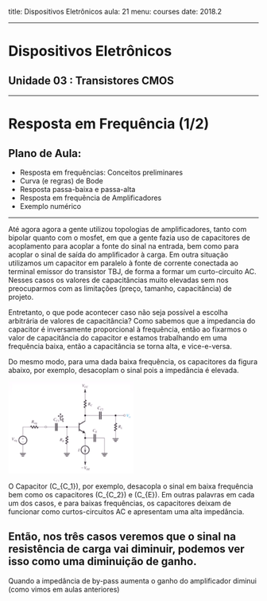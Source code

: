 title: Dispositivos Eletrônicos
aula: 21
menu: courses
date: 2018.2

---

# Dispositivos Eletrônicos
## Unidade 03 : Transistores CMOS
 
---

Resposta em Frequência (1/2)
============================

## Plano de Aula:
* Resposta em frequências: Conceitos preliminares
* Curva (e regras) de Bode
* Resposta passa-baixa e passa-alta
* Resposta em frequência de Amplificadores
* Exemplo numérico

---

Até agora agora a gente utilizou topologias de amplificadores, tanto com
bipolar quanto com o mosfet, em que a gente fazia uso de capacitores de 
acoplamento para acoplar a fonte do sinal na entrada, bem como para 
acoplar o sinal de saída do amplificador à carga. Em outra situação
utilizamos um capacitor em paralelo à fonte de corrente conectada ao 
terminal emissor do transistor TBJ, de forma a formar um curto-circuito
AC. Nesses casos os valores de capacitâncias muito elevadas sem nos 
preocuparmos com as limitações (preço, tamanho, capacitância) de 
projeto.

Entretanto, o que pode acontecer caso não seja possível a escolha 
arbitrária de valores de capacitância? Como sabemos que a impedancia
do capacitor é inversamente proporcional à frequência, então ao fixarmos
o valor de capacitância do capacitor e estamos trabalhando em uma 
frequência baixa, então a capacitância se torna alta, e vice-e-versa.

Do mesmo modo, para uma dada baixa frequência, os capacitores da figura
abaixo, por exemplo, desacoplam o sinal pois a impedância é elevada.

<img src=/static/figures/circuito_adaptacao.png alt="drawing" width=50%/>

O Capacitor \(C_{C_1}\), por exemplo, desacopla o sinal em baixa frequência
bem como os capacitores \(C_{C_2}\) e \(C_{E}\). Em outras palavras em 
cada um dos casos, e para baixas frequências, os capacitores deixam de 
funcionar como curtos-circuitos AC e apresentam uma alta impedância.

Então, nos três casos veremos que o sinal na resistência de carga vai 
diminuir, podemos ver isso como uma diminuição de ganho.
---
Quando a impedância de by-pass aumenta o ganho do amplificador diminui 
(como vimos em aulas anteriores)
